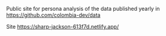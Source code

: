 
Public site for persona analysis of the data published yearly in https://github.com/colombia-dev/data

Site
https://sharp-jackson-613f7d.netlify.app/

